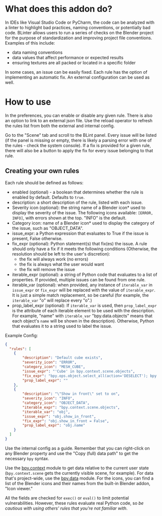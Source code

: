 # What does this addon do?

In IDEs like Visual Studio Code or PyCharm, the code can be analyzed with a linter to highlight bad practices, naming conventions, or potentially bad code.
BLinter allows users to run a series of checks on the Blender project for the purpose of standardization and improving project file conventions. Examples of this include:

- data naming conventions
- data values that affect performance or expected results
- ensuring textures are all packed or located in a specific folder

In some cases, an issue can be easily fixed. Each rule has the option of implementing an automatic fix. An external configuration can be used as well.

# How to use
In the preferences, you can enable or disable any given rule. There is also an option to link to an external json file.
Use the reload operator to refresh the rules list from both the external and internal config.

Go to the "Scene" tab and scroll to the BLint panel.
Every issue will be listed (if the panel is missing or empty, there is likely a parsing error with one of the rules - check the system console).
If a fix is provided for a given rule, there will also be a button to apply the fix for every issue belonging to that rule.

## Creating your own rules

Each rule should be defined as follows:

- enabled (optional) - a boolean that determines whether the rule is enabled by default. Defaults to `true`.
- description: a short description of the rule, listed with each issue.
- Severity icon (optional): the string name of a Blender icon* used to display the severity of the issue.
The following icons available: `[ERROR, INFO]`, with errors shown at the top.
"INFO" is the default.
- Category icon: name of a Blender icon* used to display the category of the issue, such as "OBJECT_DATA".
- issue_expr: a Python expression that evaluates to True if the issue is present, False otherwise.
- fix_expr (optional): Python statement(s) that fix(es) the issue. A rule should only have a fix if it meets the following conditions (Otherwise, the resolution should be left to the user's discretion):
  - the fix will always work (no errors)
  - the fix is always what the user would want
  - the fix will remove the issue
- iterable_expr (optional): a string of Python code that evaluates to a list of  properties. If provided, multiple issues can be found from one rule.
- iterable_var (optional): when provided, any instance of `iterable_var` in `issue_expr` or `fix_expr` will be replaced with the value of `iterable_expr`. It is just a simple match replacement, so be careful (for example, the `iterable_var` "o" will replace every "o".)
- prop_label_expr (optional): If `iterable_var` is used, then `prop_label_expr` is the attribute of each iterable element to be used with the description. 
For example, "name" with `iterable_var` "bpy.data.objects" means that each object's `name` will be shown in the description). 
Otherwise, Python that evaluates it to a string used to label the issue.

Example Config:
```json
{
  "rules": [
    {
        "description": "Default cube exists",
        "severity_icon": "ERROR",
        "category_icon": "MESH_CUBE",
        "issue_expr": "'Cube' in bpy.context.scene.objects",
        "fix_expr": "bpy.ops.object.select_all(action='DESELECT'); bpy.context.scene.objects['Cube'].select_set(True); context.view_layer.objects.active = bpy.context.scene.objects['Cube']; bpy.ops.object.delete()",
        "prop_label_expr": ""
    },
    {
        "description": "\"Show in front\" set to on",
        "severity_icon": "INFO",
        "category_icon": "OBJECT_DATA",
        "iterable_expr": "bpy.context.scene.objects",
        "iterable_var": "obj",
        "issue_expr": "obj.show_in_front",
        "fix_expr": "obj.show_in_front = False",
        "prop_label_expr": "obj.name"
    }
  ]
}
```

Use the internal config as a guide. Remember that you can right-click on any Blender property and use the "Copy (full) data path" to get the necessary `bpy` syntax.

Use the [bpy.context](https://docs.blender.org/api/current/bpy.context.html) module to get data relative to the current user state (`bpy.context.scene` gets the currently visible scene, for example). For data that's project-wide, use the [bpy.data](https://docs.blender.org/api/current/bpy.data.html) module.
For the icons, you can find a list of the Blender icons and their names from the built-in Blender addon, "Icon viewer."

All the fields are checked for `exec()` or `eval()` to limit potential vulnerabilities. However, these rules evaluate real Python code, so _be cautious with using others' rules that you're not familiar with_.
